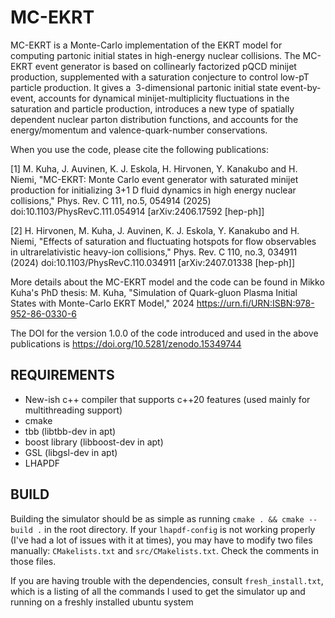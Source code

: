 # MC-EKRT

MC-EKRT is a Monte-Carlo implementation of the EKRT model for computing partonic initial states in high-energy nuclear collisions. The MC-EKRT event generator is based on collinearly factorized pQCD minijet production, supplemented with a saturation conjecture to control low-pT particle production. It gives a  3-dimensional partonic initial state event-by-event, accounts for dynamical minijet-multiplicity fluctuations in the saturation and particle production, introduces a new type of spatially dependent nuclear parton distribution functions, and accounts for the energy/momentum and valence-quark-number conservations.

When you use the code, please cite the following publications:

[1] M. Kuha, J. Auvinen, K. J. Eskola, H. Hirvonen, Y. Kanakubo and H. Niemi,
"MC-EKRT: Monte Carlo event generator with saturated minijet production for initializing 3+1 D fluid dynamics in high energy nuclear collisions,"
Phys. Rev. C 111, no.5, 054914 (2025)
doi:10.1103/PhysRevC.111.054914
[arXiv:2406.17592 [hep-ph]]

[2] H. Hirvonen, M. Kuha, J. Auvinen, K. J. Eskola, Y. Kanakubo and H. Niemi,
"Effects of saturation and fluctuating hotspots for flow observables in ultrarelativistic heavy-ion collisions,"
Phys. Rev. C 110, no.3, 034911 (2024)
doi:10.1103/PhysRevC.110.034911
[arXiv:2407.01338 [hep-ph]]

More details about the MC-EKRT model and the code can be found in Mikko Kuha's PhD thesis:
M. Kuha, "Simulation of Quark-gluon Plasma Initial States with Monte-Carlo EKRT Model," 2024
https://urn.fi/URN:ISBN:978-952-86-0330-6

The DOI for the version 1.0.0 of the code introduced and used in the above publications is
https://doi.org/10.5281/zenodo.15349744


## REQUIREMENTS

- New-ish c++ compiler that supports c++20 features (used mainly for multithreading support)
- cmake
- tbb (libtbb-dev in apt)
- boost library (libboost-dev in apt) 
- GSL (libgsl-dev in apt)
- LHAPDF

## BUILD

Building the simulator should be as simple as running `cmake . && cmake --build .` in the root directory. If your `lhapdf-config` is not working properly (I've had a lot of issues with it at times), you may have to  modify two files manually: `CMakelists.txt` and `src/CMakelists.txt`. Check the comments in those files.

If you are having trouble with the dependencies, consult `fresh_install.txt`, which is a listing of all the commands I used to get the simulator up and running on a freshly installed ubuntu system
